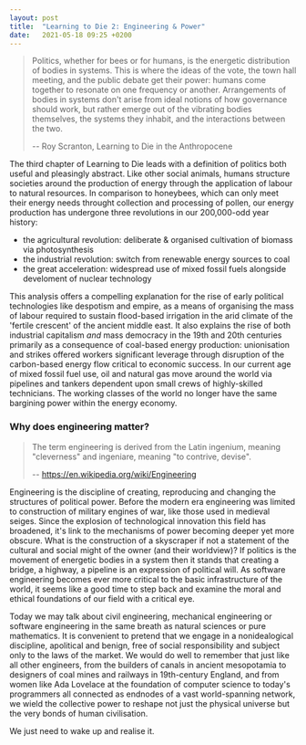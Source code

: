 ```yaml
---
layout: post
title:  "Learning to Die 2: Engineering & Power"
date:   2021-05-18 09:25 +0200
---
```


> Politics, whether for bees or for humans, is the energetic distribution of bodies in systems.
> This is where the ideas of the vote, the town hall meeting, and the public debate get their power: 
> humans come together to resonate on one frequency or another.
> Arrangements of bodies in systems don't arise from ideal notions of how governance should work,
> but rather emerge out of the vibrating bodies themselves, the systems they inhabit,
> and the interactions between the two.
>    
> -- Roy Scranton, Learning to Die in the Anthropocene

The third chapter of Learning to Die leads with a definition of politics both useful and pleasingly abstract.
Like other social animals, humans structure societies around the production of energy through the application of labour to natural resources.
In comparison to honeybees, which can only meet their energy needs throught collection and processing of pollen,
our energy production has undergone three revolutions in our 200,000-odd year history:
 * the agricultural revolution: deliberate & organised cultivation of biomass via photosynthesis
 * the industrial revolution: switch from renewable energy sources to coal
 * the great acceleration: widespread use of mixed fossil fuels alongside develoment of nuclear technology

This analysis offers a compelling explanation for the rise of early political technologies like despotism and empire,
as a means of organising the mass of labour required to sustain flood-based irrigation in the arid climate of the 'fertile crescent' of the ancient middle east.
It also explains the rise of both industrial capitalism *and* mass democracy in the 19th and 20th centuries primarily as a consequence of coal-based energy production:
unionisation and strikes offered workers significant leverage through disruption of the carbon-based energy flow critical to economic success.
In our current age of mixed fossil fuel use, oil and natural gas move around the world via pipelines and tankers dependent upon small crews of highly-skilled technicians.
The working classes of the world no longer have the same bargining power within the energy economy.

### Why does engineering matter?

> The term engineering is derived from the Latin ingenium, meaning "cleverness" and ingeniare, meaning "to contrive, devise".
> 
> -- https://en.wikipedia.org/wiki/Engineering

Engineering is the discipline of creating, reproducing and changing  the structures of political power.
Before the modern era engineering was limited to construction of military engines of war, like those used in medieval seiges.
Since the explosion of technological innovation this field has broadened, it's link to the mechanisms of power becoming deeper yet more obscure.
What is the construction of a skyscraper if not a statement of the cultural and social might of the owner (and their worldview)?
If politics is the movement of energetic bodies in a system then it stands that creating a bridge, a highway, a pipeline is an expression of political will.
As software engineering becomes ever more critical to the basic infrastructure of the world,
it seems like a good time to step back and examine the moral and ethical foundations of our field with a critical eye.

Today we may talk about civil engineering, mechanical engineering or software engineering in the same breath as natural sciences or pure mathematics.
It is convenient to pretend that we engage in a nonidealogical discipline, apolitical and benign, free of social responsibility and subject only to the laws of the market.
We would do well to remember that just like all other engineers, from the builders of canals in ancient mesopotamia to designers of coal mines and railways in 19th-century England,
and from women like Ada Lovelace at the foundation of computer science to today's programmers all connected as endnodes of a vast world-spanning network,
we wield the collective power to reshape not just the physical universe but the very bonds of human civilisation. 

We just need to wake up and realise it.
